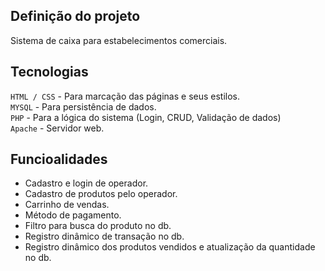 ## Definição do projeto

Sistema de caixa para estabelecimentos comerciais.

## Tecnologias
``HTML / CSS`` - Para marcação das páginas e seus estilos. <br>
``MYSQL`` - Para persistência de dados. <br>
``PHP`` - Para a lógica do sistema (Login, CRUD, Validação de dados) <br>
``Apache`` - Servidor web.

## Funcioalidades
- Cadastro e login de operador.
- Cadastro de produtos pelo operador.
- Carrinho de vendas.
- Método de pagamento.
- Filtro para busca do produto no db.
- Registro dinâmico de transação no db.
- Registro dinâmico dos produtos vendidos e atualização da quantidade no db.
